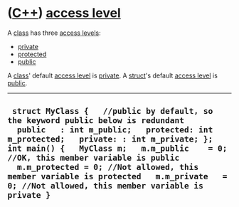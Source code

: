 # ([C++](Cpp.md)) [access level](CppAccessLevel.md)

A [class](CppClass.md) has three [access levels](CppAccessLevel.md):

-   [private](CppPrivate.md)
-   [protected](CppProtected.md)
-   [public](CppPublic.md)

A [class](CppClass.md)' default [access level](CppAccessLevel.md) is
[private](CppPrivate.md). A [struct](CppStruct.md)'s default [access
level](CppAccessLevel.md) is [public](CppPublic.md).

  ---------------------------------------------------------------------------------------------------------------------------------------------------------------------------------------------------------------------------------------------------------------------------------------------------------------------------------------------------------------------------------------------------------------
  ` struct MyClass {   //public by default, so the keyword public below is redundant   public   : int m_public;   protected: int m_protected;   private: : int m_private; };   int main() {   MyClass m;   m.m_public    = 0; //OK, this member variable is public   m.m_protected = 0; //Not allowed, this member variable is protected   m.m_private   = 0; //Not allowed, this member variable is private }`
  ---------------------------------------------------------------------------------------------------------------------------------------------------------------------------------------------------------------------------------------------------------------------------------------------------------------------------------------------------------------------------------------------------------------

